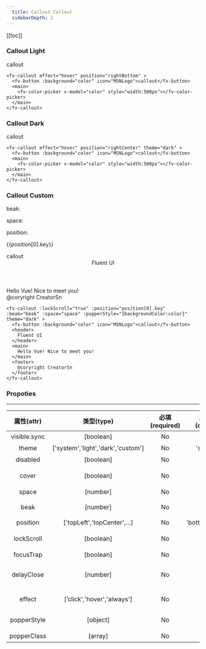 ```yaml
---
  title: Callout Callout
  sidebarDepth: 2
---
```

  
[[toc]]

<script>
  export default {
    data(){
      return {
        show:true,
        color:'#bbb',
        beak:9,
        space:0,
        position:[{key:'topLeft',text:'topLeft'}],
        options:[
          {key:'topLeft',text:'topLeft'},
          {key:'topRight',text:'topRight'},
          {key:'topCenter',text:'topCenter'},
          {key:'bottomLeft',text:'bottomLeft'},
          {key:'bottomRight',text:'bottomRight'},
          {key:'bottomCenter',text:'bottomCenter'},
          {key:'leftTop',text:'leftTop'},
          {key:'leftCenter',text:'leftCenter'},
          {key:'leftBottom',text:'leftBottom'},
          {key:'rightTop',text:'rightTop'},
          {key:'rightBottom',text:'rightBottom'},
          {key:'rightCenter',text:'rightCenter'}
        ]
      }
    }
  }
</script>

### Callout Light

<ClientOnly>
<fv-callout effect="hover" position="rightBottom" >
  <fv-button :background="color" icon="MSNLogo" >callout</fv-button>
  <main>
    <fv-color-picker v-model="color" style="width:500px"></fv-color-picker>
  </main>
</fv-callout>
</ClientOnly>

``` vue
<fv-callout effect="hover" position="rightBottom" >
  <fv-button :background="color" icon="MSNLogo">callout</fv-button>
  <main>
    <fv-color-picker v-model="color" style="width:500px"></fv-color-picker>
  </main>
</fv-callout>
```

### Callout Dark

<ClientOnly>
<fv-callout effect="hover" position="rightCenter" theme="dark" >
  <fv-button :background="color" icon="MSNLogo">callout</fv-button>
  <main>
    <fv-color-picker v-model="color" style="width:500px"></fv-color-picker>
  </main>
</fv-callout>
</ClientOnly>

``` vue
<fv-callout effect="hover" position="rightCenter" theme="dark" >
  <fv-button :background="color" icon="MSNLogo">callout</fv-button>
  <main>
    <fv-color-picker v-model="color" style="width:500px"></fv-color-picker>
  </main>
</fv-callout>
```

### Callout Custom 

beak:

<fv-slider v-model="beak" :color="color" :mininum="9" :maxinum="30"  :showLabel="true">
<template slot-scope="prop" >
  <span>{{prop.value}}px</span>
</template>
</fv-slider>

space: 

<fv-slider v-model="space" :color="color" :scale="10" :maxinum="30" :showLabel="true">
<template slot-scope="prop" >
  <span>{{prop.value}}px</span>
</template>
</fv-slider>

position: 
<ClientOnly>
<fv-drop-down v-model="position" :options="options">
</fv-drop-down>
</ClientOnly>

{{position[0].key}}

<ClientOnly>
<fv-callout :lockScroll="true" :position="position[0].key" :beak="beak" :space="space" :popperStyle="{backgroundColor:color}" theme="dark" >
  <fv-button :background="color" icon="MSNLogo">callout</fv-button>
  <header>
    Fluent UI
  </header>
  <main>
    Hello Vue! Nice to meet you!
  </main>
  <footer>
    @coryright CreatorSn
  </footer>
</fv-callout>
</ClientOnly>

``` vue
<fv-callout :lockScroll="true" :position="position[0].key" :beak="beak" :space="space" :popperStyle="{backgroundColor:color}" theme="dark" >
  <fv-button :background="color" icon="MSNLogo">callout</fv-button>
  <header>
    Fluent UI
  </header>
  <main>
    Hello Vue! Nice to meet you!
  </main>
  <footer>
    @coryright CreatorSn
  </footer>
</fv-callout>
```


### Propoties
---
| 属性(attr)  |             类型(type)             | 必填(required) | 默认值(default) |     说明(statement)     |
|:-----------:|:----------------------------------:|:--------------:|:---------------:|:-----------------------:|
| visible.sync | [boolean] | No | false | 是否显示 |
| theme | ['system','light','dark','custom'] | No | 'system' | 主题色 |
| disabled | [boolean] | No | false | 是否禁用 |
| cover | [boolean] | No | false | 是否覆盖目标 |
| space | [number] | No | 0 | 间距(px) |
| beak | [number] | No | 10 | 角标大小(px) |
| position | ['topLeft','topCenter',...] | No | 'bottomCenter' | 位置 |
| lockScroll | [boolean] | No | false | 是否锁定滚动 |
| focusTrap | [boolean] | No | false | 是否聚焦 |
| delayClose | [number] | No | 0 | 显示时是否延时关闭(ms) |
| effect | [’click','hover','always'] | No | 'click' | 显示触发方式 |
| popperStyle | [object] | No | {} | 悬浮窗的样式 |
| popperClass | [array] | No | [] | 悬浮窗的css |



  
